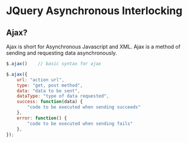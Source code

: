# JQuery Asynchronous Interlocking

## Ajax?

Ajax is short for Asynchronous Javascript and XML.
Ajax is a method of sending and requesting data asynchronously.

```javascript
$.ajax()    // basic syntax for ajax

$.ajax({
    url: "action url",
    type: "get, post method",
    data: "data to be sent",
    dataType: "type of data requested",
    success: function(data) {
        "code to be executed when sending succeeds"  
    },
    error: function() {
        "code to be executed when sending fails"
    },
});
```
 
